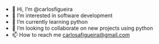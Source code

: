 - 👋 Hi, I’m @carlosfigueira
- 👀 I’m interested in software development
- 🌱 I’m currently learning python
- 💞️ I’m looking to collaborate on new projects using python
- 📫 How to reach me carlosafigueira@gmail.com

<!---
carlosasfigueira/carlosasfigueira is a ✨ special ✨ repository because its `README.md` (this file) appears on your GitHub profile.
You can click the Preview link to take a look at your changes.
--->
